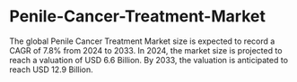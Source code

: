 # Penile-Cancer-Treatment-Market
The global Penile Cancer Treatment Market size is expected to record a CAGR of 7.8% from 2024 to 2033. In 2024, the market size is projected to reach a valuation of USD 6.6 Billion. By 2033, the valuation is anticipated to reach USD 12.9 Billion.
